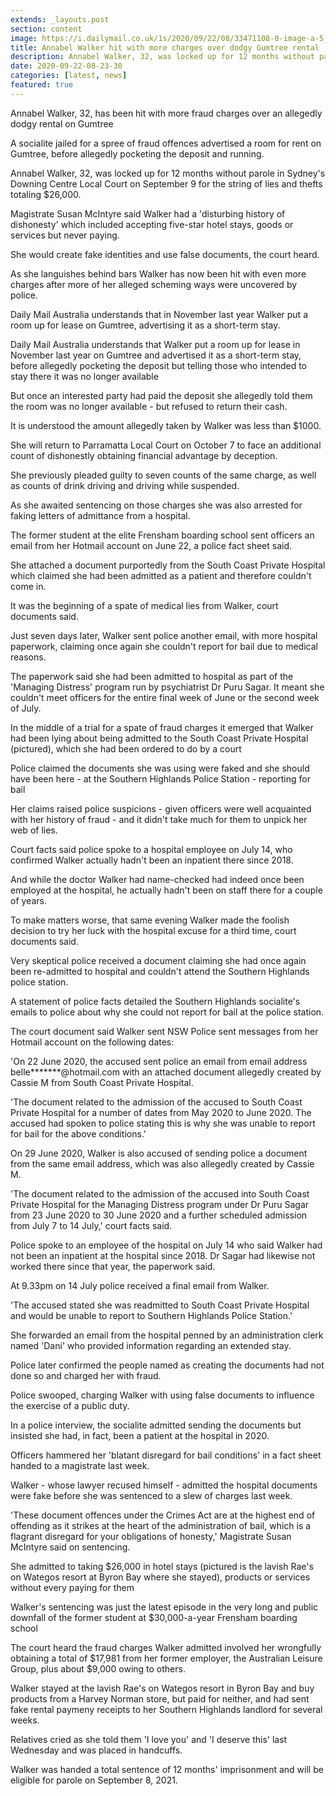 ```yaml
---
extends: _layouts.post
section: content
image: https://i.dailymail.co.uk/1s/2020/09/22/08/33471108-0-image-a-5_1600758912896.jpg 
title: Annabel Walker hit with more charges over dodgy Gumtree rental 
description: Annabel Walker, 32, was locked up for 12 months without parole in Sydneys Downing Centre Local Court on September 9 for the string of lies and thefts totaling  $26,000. Now she is facing more charges. 
date: 2020-09-22-08-23-30 
categories: [latest, news] 
featured: true 
--- 
```

Annabel Walker, 32, has been hit with more fraud charges over an allegedly dodgy rental on Gumtree

A socialite jailed for a spree of fraud offences advertised a room for rent on Gumtree, before allegedly pocketing the deposit and running. 

Annabel Walker, 32, was locked up for 12 months without parole in Sydney's Downing Centre Local Court on September 9 for the string of lies and thefts totaling $26,000.

Magistrate Susan McIntyre said Walker had a 'disturbing history of dishonesty' which included accepting five-star hotel stays, goods or services but never paying.

She would create fake identities and use false documents, the court heard.

As she languishes behind bars Walker has now been hit with even more charges after more of her alleged scheming ways were uncovered by police.

Daily Mail Australia understands that in November last year Walker put a room up for lease on Gumtree, advertising it as a short-term stay.

Daily Mail Australia understands that Walker put a room up for lease in November last year on Gumtree and advertised it as a short-term stay, before allegedly pocketing the deposit but telling those who intended to stay there it was no longer available 

But once an interested party had paid the deposit she allegedly told them the room was no longer available - but refused to return their cash.

It is understood the amount allegedly taken by Walker was less than $1000. 

She will return to Parramatta Local Court on October 7 to face an additional count of dishonestly obtaining financial advantage by deception.

She previously pleaded guilty to seven counts of the same charge, as well as counts of drink driving and driving while suspended.

As she awaited sentencing on those charges she was also arrested for faking letters of admittance from a hospital.

The former student at the elite Frensham boarding school sent officers an email from her Hotmail account on June 22, a police fact sheet said.

She attached a document purportedly from the South Coast Private Hospital which claimed she had been admitted as a patient and therefore couldn't come in. 

It was the beginning of a spate of medical lies from Walker, court documents said.

Just seven days later, Walker sent police another email, with more hospital paperwork, claiming once again she couldn't report for bail due to medical reasons. 

The paperwork said she had been admitted to hospital as part of the 'Managing Distress' program run by psychiatrist Dr Puru Sagar. It meant she couldn't meet officers for the entire final week of June or the second week of July.  

In the middle of a trial for a spate of fraud charges it emerged that Walker had been lying about being admitted to the South Coast Private Hospital (pictured), which she had been ordered to do by a court

Police claimed the documents she was using were faked and she should have been here - at the Southern Highlands Police Station - reporting for bail

Her claims raised police suspicions - given officers were well acquainted with her history of fraud - and it didn't take much for them to unpick her web of lies.

Court facts said police spoke to a hospital employee on July 14, who confirmed Walker actually hadn't been an inpatient there since 2018. 

And while the doctor Walker had name-checked had indeed once been employed at the hospital, he actually hadn't been on staff there for a couple of years. 

To make matters worse, that same evening Walker made the foolish decision to try her luck with the hospital excuse for a third time, court documents said.

Very skeptical police received a document claiming she had once again been re-admitted to hospital and couldn't attend the Southern Highlands police station. 

A statement of police facts detailed the Southern Highlands socialite's emails to police about why she could not report for bail at the police station.

The court document said Walker sent NSW Police sent messages from her Hotmail account on the following dates: 

'On 22 June 2020, the accused sent police an email from email address belle*******@hotmail.com with an attached document allegedly created by Cassie M from South Coast Private Hospital.

'The document related to the admission of the accused to South Coast Private Hospital for a number of dates from May 2020 to June 2020. The accused had spoken to police stating this is why she was unable to report for bail for the above conditions.'

On 29 June 2020, Walker is also accused of sending police a document from the same email address, which was also allegedly created by Cassie M.  

'The document related to the admission of the accused into South Coast Private Hospital for the Managing Distress program under Dr Puru Sagar from 23 June 2020 to 30 June 2020 and a further scheduled admission from July 7 to 14 July,' court facts said.

Police spoke to an employee of the hospital on July 14 who said Walker had not been an inpatient at the hospital since 2018. Dr Sagar had likewise not worked there since that year, the paperwork said.

At 9.33pm on 14 July police received a final email from Walker. 

'The accused stated she was readmitted to South Coast Private Hospital and would be unable to report to Southern Highlands Police Station.'

She forwarded an email from the hospital penned by an administration clerk named 'Dani' who provided information regarding an extended stay.

Police later confirmed the people named as creating the documents had not done so and charged her with fraud.

Police swooped, charging Walker with using false documents to influence the exercise of a public duty.

In a police interview, the socialite admitted sending the documents but insisted she had, in fact, been a patient at the hospital in 2020. 

Officers hammered her 'blatant disregard for bail conditions' in a fact sheet handed to a magistrate last week.

Walker - whose lawyer recused himself - admitted the hospital documents were fake before she was sentenced to a slew of charges last week. 

'These document offences under the Crimes Act are at the highest end of offending as it strikes at the heart of the administration of bail, which is a flagrant disregard for your obligations of honesty,' Magistrate Susan McIntyre said on sentencing.

She admitted to taking $26,000 in hotel stays (pictured is the lavish Rae's on Wategos resort at Byron Bay where she stayed), products or services without every paying for them

Walker's sentencing was just the latest episode in the very long and public downfall of the former student at $30,000-a-year Frensham boarding school

The court heard the fraud charges Walker admitted involved her wrongfully obtaining a total of $17,981 from her former employer, the Australian Leisure Group, plus about $9,000 owing to others.

Walker stayed at the lavish Rae's on Wategos resort in Byron Bay and buy products from a Harvey Norman store, but paid for neither, and had sent fake rental paymeny receipts to her Southern Highlands landlord for several weeks. 

Relatives cried as she told them 'I love you' and 'I deserve this' last Wednesday and was placed in handcuffs.

Walker was handed a total sentence of 12 months' imprisonment and will be eligible for parole on September 8, 2021.

